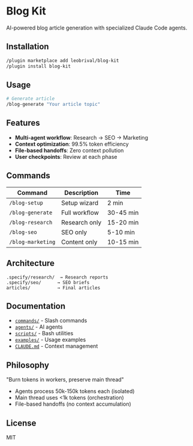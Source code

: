 # Blog Kit

AI-powered blog article generation with specialized Claude Code agents.

## Installation

```bash
/plugin marketplace add leobrival/blog-kit
/plugin install blog-kit
```

## Usage

```bash
# Generate article
/blog-generate "Your article topic"
```

## Features

- **Multi-agent workflow**: Research → SEO → Marketing
- **Context optimization**: 99.5% token efficiency
- **File-based handoffs**: Zero context pollution
- **User checkpoints**: Review at each phase

## Commands

| Command | Description | Time |
|---------|-------------|------|
| `/blog-setup` | Setup wizard | 2 min |
| `/blog-generate` | Full workflow | 30-45 min |
| `/blog-research` | Research only | 15-20 min |
| `/blog-seo` | SEO only | 5-10 min |
| `/blog-marketing` | Content only | 10-15 min |

## Architecture

```
.specify/research/  → Research reports
.specify/seo/      → SEO briefs
articles/          → Final articles
```

## Documentation

- [`commands/`](./commands/) - Slash commands
- [`agents/`](./agents/) - AI agents
- [`scripts/`](./scripts/) - Bash utilities
- [`examples/`](./examples/) - Usage examples
- [`CLAUDE.md`](./CLAUDE.md) - Context management

## Philosophy

"Burn tokens in workers, preserve main thread"

- Agents process 50k-150k tokens each (isolated)
- Main thread uses <1k tokens (orchestration)
- File-based handoffs (no context accumulation)

## License

MIT
